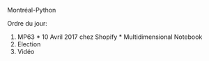 Montréal-Python

Ordre du jour:

  1. MP63
    * 10 Avril 2017 chez Shopify
    * Multidimensional Notebook
  2. Election
  3. Vidéo
